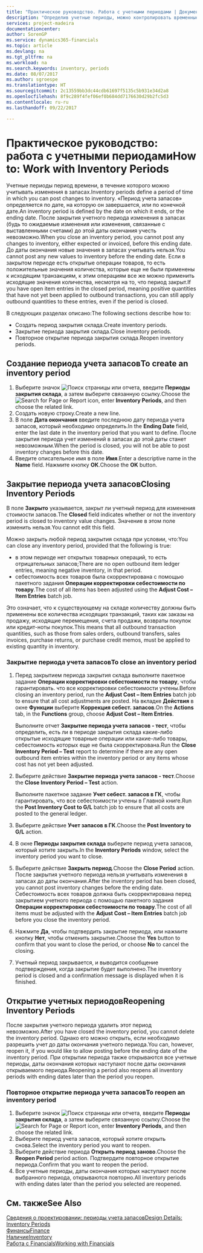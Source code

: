 ```yaml
---
title: "Практическое руководство. Работа с учетными периодами | Документы Майкрософт"
description: "Определив учетные периоды, можно контролировать временные рамки, в пределах которых люди могут учитывать изменения в запасах."
services: project-madeira
documentationcenter: 
author: SorenGP
ms.service: dynamics365-financials
ms.topic: article
ms.devlang: na
ms.tgt_pltfrm: na
ms.workload: na
ms.search.keywords: inventory, periods
ms.date: 08/07/2017
ms.author: sgroespe
ms.translationtype: HT
ms.sourcegitcommit: 2c13559bb3dc44cdb61697f5135c5b931e34d2a8
ms.openlocfilehash: 8f9c289f4fef06ef0b684dd7176630d29b2fc5d3
ms.contentlocale: ru-ru
ms.lasthandoff: 09/22/2017

---
```

# <a name="how-to-work-with-inventory-periods"></a><span data-ttu-id="1291c-103">Практическое руководство: работа с учетными периодами</span><span class="sxs-lookup"><span data-stu-id="1291c-103">How to: Work with Inventory Periods</span></span>
<span data-ttu-id="1291c-104">Учетные периоды период времени, в течение которого можно учитывать изменения в запасах.</span><span class="sxs-lookup"><span data-stu-id="1291c-104">Inventory periods define a period of time in which you can post changes to inventory.</span></span> <span data-ttu-id="1291c-105">«Период учета запасов» определяется по дате, на которую он завершается, или по конечной дате.</span><span class="sxs-lookup"><span data-stu-id="1291c-105">An inventory period is defined by the date on which it ends, or the ending date.</span></span> <span data-ttu-id="1291c-106">После закрытия учетного периода изменения в запасах (будь то ожидаемые изменения или изменения, связанные с выставленными счетами) до этой даты окончания учесть невозможно.</span><span class="sxs-lookup"><span data-stu-id="1291c-106">When you close an inventory period, you cannot post any changes to inventory, either expected or invoiced, before this ending date.</span></span> <span data-ttu-id="1291c-107">До даты окончания новые значения в запасах учитывать нельзя.</span><span class="sxs-lookup"><span data-stu-id="1291c-107">You cannot post any new values to inventory before the ending date.</span></span> <span data-ttu-id="1291c-108">Если в закрытом периоде есть открытые операции товаров, то есть положительные значения количества, которые еще не были применены к исходящим транзакциям, к этим операциям все же можно применить исходящие значения количества, несмотря на то, что период закрыт.</span><span class="sxs-lookup"><span data-stu-id="1291c-108">If you have open item entries in the closed period, meaning positive quantities that have not yet been applied to outbound transactions, you can still apply outbound quantities to these entries, even if the period is closed.</span></span>  

<span data-ttu-id="1291c-109">В следующих разделах описано:</span><span class="sxs-lookup"><span data-stu-id="1291c-109">The following sections describe how to:</span></span>  

* <span data-ttu-id="1291c-110">Создать период закрытия склада.</span><span class="sxs-lookup"><span data-stu-id="1291c-110">Create inventory periods.</span></span>  
* <span data-ttu-id="1291c-111">Закрытие периода закрытия склада.</span><span class="sxs-lookup"><span data-stu-id="1291c-111">Close inventory periods.</span></span>  
* <span data-ttu-id="1291c-112">Повторное открытие периода закрытия склада.</span><span class="sxs-lookup"><span data-stu-id="1291c-112">Reopen inventory periods.</span></span>  

## <a name="to-create-an-inventory-period"></a><span data-ttu-id="1291c-113">Создание периода учета запасов</span><span class="sxs-lookup"><span data-stu-id="1291c-113">To create an inventory period</span></span>  
1. <span data-ttu-id="1291c-114">Выберите значок ![Поиск страницы или отчета](media/ui-search/search_small.png "Значок поиска страницы или отчета"), введите **Периоды закрытия склада**, а затем выберите связанную ссылку.</span><span class="sxs-lookup"><span data-stu-id="1291c-114">Choose the ![Search for Page or Report](media/ui-search/search_small.png "Search for Page or Report icon") icon, enter **Inventory Periods**, and then choose the related link.</span></span>  
2. <span data-ttu-id="1291c-115">Создать новую строку.</span><span class="sxs-lookup"><span data-stu-id="1291c-115">Create a new line.</span></span>  
3. <span data-ttu-id="1291c-116">В поле **Дата окончания** введите последнюю дату периода учета запасов, который необходимо определить.</span><span class="sxs-lookup"><span data-stu-id="1291c-116">In the **Ending Date** field, enter the last date in the inventory period that you want to define.</span></span> <span data-ttu-id="1291c-117">После закрытия периода учет изменений в запасах до этой даты станет невозможным.</span><span class="sxs-lookup"><span data-stu-id="1291c-117">When the period is closed, you will not be able to post inventory changes before this date.</span></span>  
4. <span data-ttu-id="1291c-118">Введите описательное имя в поле **Имя**.</span><span class="sxs-lookup"><span data-stu-id="1291c-118">Enter a descriptive name in the **Name** field.</span></span> <span data-ttu-id="1291c-119">Нажмите кнопку **ОК**.</span><span class="sxs-lookup"><span data-stu-id="1291c-119">Choose the **OK** button.</span></span>  

## <a name="closing-inventory-periods"></a><span data-ttu-id="1291c-120">Закрытие периода учета запасов</span><span class="sxs-lookup"><span data-stu-id="1291c-120">Closing Inventory Periods</span></span>  
<span data-ttu-id="1291c-121">В поле **Закрыто** указывается, закрыт ли учетный период для изменения стоимости запасов.</span><span class="sxs-lookup"><span data-stu-id="1291c-121">The **Closed** field indicates whether or not the inventory period is closed to inventory value changes.</span></span> <span data-ttu-id="1291c-122">Значение в этом поле изменить нельзя.</span><span class="sxs-lookup"><span data-stu-id="1291c-122">You cannot edit this field.</span></span>  

<span data-ttu-id="1291c-123">Можно закрыть любой период закрытия склада при условии, что:</span><span class="sxs-lookup"><span data-stu-id="1291c-123">You can close any inventory period, provided that the following is true:</span></span>  

* <span data-ttu-id="1291c-124">в этом периоде нет открытых товарных операций, то есть отрицательных запасов;</span><span class="sxs-lookup"><span data-stu-id="1291c-124">There are no open outbound item ledger entries, meaning negative inventory, in that period.</span></span>  
* <span data-ttu-id="1291c-125">себестоимость всех товаров была скорректирована с помощью пакетного задания **Операции корректировки себестоимости по товару**.</span><span class="sxs-lookup"><span data-stu-id="1291c-125">The cost of all items has been adjusted using the **Adjust Cost – Item Entries** batch job.</span></span>  

<span data-ttu-id="1291c-126">Это означает, что к существующему на складе количеству должны быть применены все количества исходящих транзакций, таких как заказы на продажу, исходящие перемещения, счета продажи, возвраты покупок или кредит-ноты покупок.</span><span class="sxs-lookup"><span data-stu-id="1291c-126">This means that all outbound transaction quantities, such as those from sales orders, outbound transfers, sales invoices, purchase returns, or purchase credit memos, must be applied to existing quantity in inventory.</span></span>  

### <a name="to-close-an-inventory-period"></a><span data-ttu-id="1291c-127">Закрытие периода учета запасов</span><span class="sxs-lookup"><span data-stu-id="1291c-127">To close an inventory period</span></span>  
1. <span data-ttu-id="1291c-128">Перед закрытием периода закрытия склада выполните пакетное задание **Операции корректировки себестоимости по товару**, чтобы гарантировать. что все корректировки себестоимости учтены.</span><span class="sxs-lookup"><span data-stu-id="1291c-128">Before closing an inventory period, run the **Adjust Cost – Item Entries** batch job to ensure that all cost adjustments are posted.</span></span> <span data-ttu-id="1291c-129">На вкладке **Действия** в окне **Функции** выберите **Коррекция себест. запасов**.</span><span class="sxs-lookup"><span data-stu-id="1291c-129">On the **Actions** tab, in the **Functions** group, choose **Adjust Cost – Item Entries**.</span></span>  

     <span data-ttu-id="1291c-130">Выполните отчет **Закрытие периода учета запасов - тест**, чтобы определить, есть ли в периоде закрытия склада какие-либо открытые исходящие товарные операции или какие-либо товары, себестоимость которых еще не была скорректирована.</span><span class="sxs-lookup"><span data-stu-id="1291c-130">Run the **Close Inventory Period – Test** report to determine if there are any open outbound item entries within the inventory period or any items whose cost has not yet been adjusted.</span></span>  
2. <span data-ttu-id="1291c-131">Выберите действие **Закрытие периода учета запасов - тест**.</span><span class="sxs-lookup"><span data-stu-id="1291c-131">Choose the **Close Inventory Period – Test** action.</span></span>  

     <span data-ttu-id="1291c-132">Выполните пакетное задание **Учет себест. запасов в ГК**, чтобы гарантировать, что все себестоимости учтены в Главной книге.</span><span class="sxs-lookup"><span data-stu-id="1291c-132">Run the **Post Inventory Cost to G/L** batch job to ensure that all costs are posted to the general ledger.</span></span>  
3. <span data-ttu-id="1291c-133">Выберите действие **Учет запасов в ГК**.</span><span class="sxs-lookup"><span data-stu-id="1291c-133">Choose the **Post Inventory to G/L** action.</span></span>  
4. <span data-ttu-id="1291c-134">В окне **Периоды закрытия склада** выберите период учета запасов, который хотите закрыть.</span><span class="sxs-lookup"><span data-stu-id="1291c-134">In the **Inventory Periods** window, select the inventory period you want to close.</span></span>  
5. <span data-ttu-id="1291c-135">Выберите действие **Закрыть период**.</span><span class="sxs-lookup"><span data-stu-id="1291c-135">Choose the **Close Period** action.</span></span> <span data-ttu-id="1291c-136">После закрытия учетного периода нельзя учитывать изменения в запасах до даты окончания.</span><span class="sxs-lookup"><span data-stu-id="1291c-136">After the inventory period has been closed, you cannot post inventory changes before the ending date.</span></span> <span data-ttu-id="1291c-137">Себестоимость всех товаров должна быть скорректирована перед закрытием учетного периода с помощью пакетного задания **Операции корректировки себестоимости по товару**.</span><span class="sxs-lookup"><span data-stu-id="1291c-137">The cost of all items must be adjusted with the **Adjust Cost – Item Entries** batch job before you close the inventory period.</span></span>  
6. <span data-ttu-id="1291c-138">Нажмите **Да**, чтобы подтвердить закрытие периода, или нажмите кнопку **Нет**, чтобы отменить закрытие.</span><span class="sxs-lookup"><span data-stu-id="1291c-138">Choose the **Yes** button to confirm that you want to close the period, or choose **No** to cancel the closing.</span></span>  
7. <span data-ttu-id="1291c-139">Учетный период закрывается, и выводится сообщение подтверждения, когда закрытие будет выполнено.</span><span class="sxs-lookup"><span data-stu-id="1291c-139">The inventory period is closed and a confirmation message is displayed when it is finished.</span></span>  

## <a name="reopening-inventory-periods"></a><span data-ttu-id="1291c-140">Открытие учетных периодов</span><span class="sxs-lookup"><span data-stu-id="1291c-140">Reopening Inventory Periods</span></span>  
<span data-ttu-id="1291c-141">После закрытия учетного периода удалить этот период невозможно.</span><span class="sxs-lookup"><span data-stu-id="1291c-141">After you have closed the inventory period, you cannot delete the inventory period.</span></span> <span data-ttu-id="1291c-142">Однако его можно открыть, если необходимо разрешить учет до даты окончания учетного периода.</span><span class="sxs-lookup"><span data-stu-id="1291c-142">You can, however, reopen it, if you would like to allow posting before the ending date of the inventory period.</span></span> <span data-ttu-id="1291c-143">При открытии периода также открываются все учетные периоды, даты окончания которых наступают после даты окончания открываемого периода.</span><span class="sxs-lookup"><span data-stu-id="1291c-143">Reopening a period also reopens all inventory periods with ending dates later than the period you reopen.</span></span>  

### <a name="to-reopen-an-inventory-period"></a><span data-ttu-id="1291c-144">Повторное открытие периода учета запасов</span><span class="sxs-lookup"><span data-stu-id="1291c-144">To reopen an inventory period</span></span>  
1. <span data-ttu-id="1291c-145">Выберите значок ![Поиск страницы или отчета](media/ui-search/search_small.png "Значок поиска страницы или отчета"), введите **Периоды закрытия склада**, а затем выберите связанную ссылку.</span><span class="sxs-lookup"><span data-stu-id="1291c-145">Choose the ![Search for Page or Report](media/ui-search/search_small.png "Search for Page or Report icon") icon, enter **Inventory Periods**, and then choose the related link.</span></span>  
2. <span data-ttu-id="1291c-146">Выберите период учета запасов, который хотите открыть снова.</span><span class="sxs-lookup"><span data-stu-id="1291c-146">Select the inventory period you want to reopen.</span></span>  
3. <span data-ttu-id="1291c-147">Выберите действие периода **Открыть период заново**.</span><span class="sxs-lookup"><span data-stu-id="1291c-147">Choose the **Reopen Period** period action.</span></span> <span data-ttu-id="1291c-148">Подтвердите повторное открытие периода.</span><span class="sxs-lookup"><span data-stu-id="1291c-148">Confirm that you want to reopen the period.</span></span>  
4. <span data-ttu-id="1291c-149">Все учетные периоды, даты окончания которых наступают после выбранного периода, открываются повторно.</span><span class="sxs-lookup"><span data-stu-id="1291c-149">All inventory periods with ending dates later than the period you selected are reopened.</span></span>  

## <a name="see-also"></a><span data-ttu-id="1291c-150">См. также</span><span class="sxs-lookup"><span data-stu-id="1291c-150">See Also</span></span>  
[<span data-ttu-id="1291c-151">Сведения о проектировании: периоды учета запасов</span><span class="sxs-lookup"><span data-stu-id="1291c-151">Design Details: Inventory Periods</span></span>](design-details-inventory-periods.md)  
[<span data-ttu-id="1291c-152">Финансы</span><span class="sxs-lookup"><span data-stu-id="1291c-152">Finance</span></span>](finance.md)  
[<span data-ttu-id="1291c-153">Наличие</span><span class="sxs-lookup"><span data-stu-id="1291c-153">Inventory</span></span>](inventory-manage-inventory.md)  
[<span data-ttu-id="1291c-154">Работа с Financials</span><span class="sxs-lookup"><span data-stu-id="1291c-154">Working with Financials</span></span>](ui-work-product.md)

